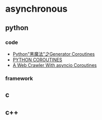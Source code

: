 # asynchronous

## python

### code

- [Python"黑魔法"之Generator Coroutines](http://python.jobbole.com/85117/)
- [PYTHON COROUTINES](https://blog.thumbtack.net/python-coroutines/)
- [A Web Crawler With asyncio Coroutines](http://aosabook.org/en/500L/a-web-crawler-with-asyncio-coroutines.html)

### framework

## c

## c++